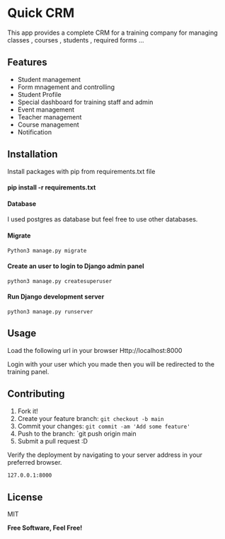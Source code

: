# Quick CRM

This app provides a complete CRM for a training company for managing classes , courses , students , required forms ...


## Features

- Student management
- Form mnagement and controlling
- Student Profile
- Special dashboard for training staff and admin
- Event management
- Teacher management
- Course management
- Notification


## Installation

Install packages with pip from requirements.txt file
#### pip install -r requirements.txt


#### Database
I used postgres as database but feel free to use other databases.

#### Migrate 
`Python3 manage.py migrate` 

#### Create an user to login to Django admin panel
`python3 manage.py createsuperuser`

#### Run Django development server
`python3 manage.py runserver`


## Usage

Load the following url in your browser
Http://localhost:8000

Login with your user which you made then you will be redirected to the training panel.

## Contributing

1. Fork it!
2. Create your feature branch: `git checkout -b main`
3. Commit your changes: `git commit -am 'Add some feature'`
4. Push to the branch: `git push origin main
5. Submit a pull request :D


Verify the deployment by navigating to your server address in
your preferred browser.

```sh
127.0.0.1:8000
```

## License

MIT

**Free Software, Feel Free!**

